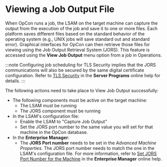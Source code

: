 # Viewing a Job Output File

When OpCon runs a job, the LSAM on the target machine can capture the output from the execution of the job and save it to one or more files. Each platform saves different files based on the standard behavior of the operating system (e.g., UNIX jobs will save standard out and standard error). Graphical interfaces for OpCon can then retrieve those files for viewing using the Job Output Retrieval System (JORS). This feature is accessed using the **View Job Output** menu option from a job in Operations.

:::note
Configuring job scheduling for TLS Security implies that the JORS communications will also be secured by the same digital certificate configuration. Refer to [TLS Security](../server-programs/network-communications.md#tls) in the **Server Programs** online help for details.
:::

The following actions need to take place to View Job Output successfully:

- The following components must be active on the target machine:
  - The LSAM must be running
  - The JORS component must be running
- In the LSAM's configuration file:
  - Enable the LSAM to "Capture Job Output"
  - Set the JORS port number to the same value you will set for that machine in the OpCon database.
- In the **Enterprise Manager**:
  - The **JORS Port number** needs to be set in the *Advanced Machine Properties*. The JORS port number needs to match the one in the LSAM's configuration file. For more information, refer to [Set JORS Port Number for the Machine](../Files/UI/Enterprise-Manager/Configuring-Advanced-Machine-Properties.md#Set_JORS_Port_Number_for_the_Machine) in the **Enterprise Manager** online help.
